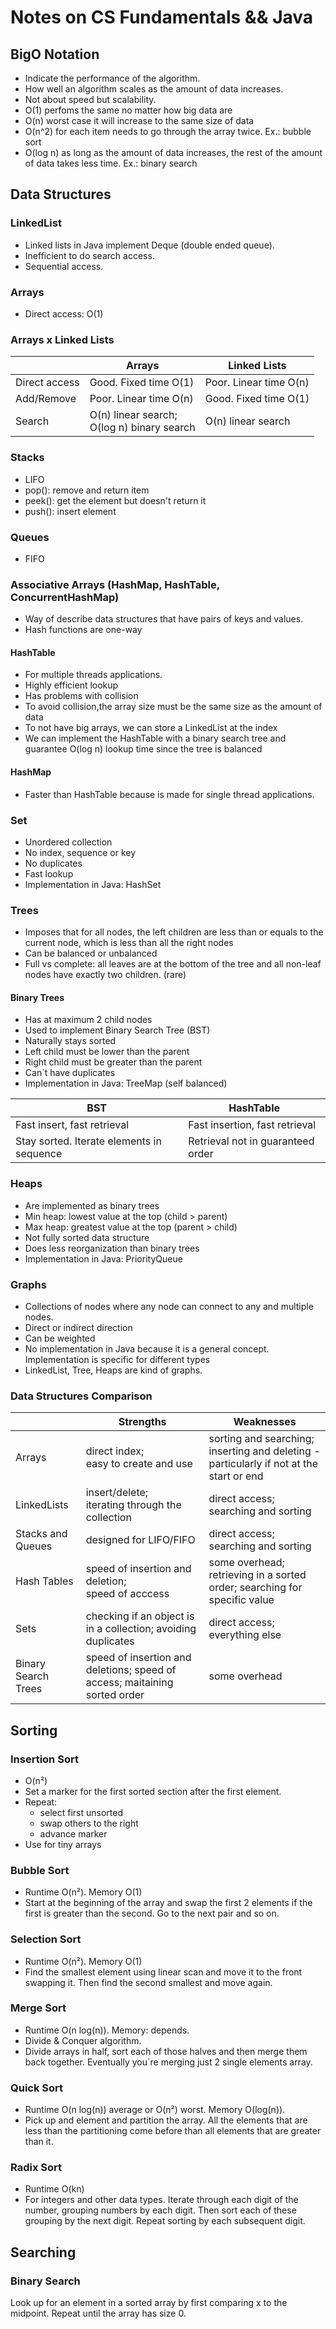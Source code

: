 # Notes on CS Fundamentals && Java

## BigO Notation
- Indicate the performance of the algorithm.
- How well an algorithm scales as the amount of data increases.
- Not about speed but scalability.
- O(1) perfoms the same no matter how big data are
- O(n) worst case it will increase to the same size of data
- O(n^2) for each item needs to go through the array twice. Ex.: bubble sort
- O(log n) as long as the amount of data increases, the rest of the amount of data takes less time. Ex.: binary search

## Data Structures

### LinkedList
 - Linked lists in Java implement Deque (double ended queue). 
 - Inefficient to do search access.
 - Sequential access.

### Arrays
 - Direct access: O(1)
 
### Arrays x Linked Lists 
|  | Arrays | Linked Lists |
|--|--|--|
| Direct access | Good. Fixed time O(1) | Poor. Linear time O(n) |
| Add/Remove | Poor. Linear time O(n) | Good. Fixed time O(1) |
| Search | O(n) linear search; <br> O(log n) binary search | O(n) linear search |

### Stacks 
 - LIFO
 - pop(): remove and return item
 - peek(): get the element but doesn't return it
 - push(): insert element

### Queues
- FIFO

### Associative Arrays (HashMap, HashTable, ConcurrentHashMap)
- Way of describe data structures that have pairs of keys and values. 
- Hash functions are one-way

#### HashTable
- For multiple threads applications.
- Highly efficient lookup
- Has problems with collision
- To avoid collision,the array size must be the same size as the amount of data
- To not have big arrays, we can store a LinkedList at the index
- We can implement the HashTable with a binary search tree and guarantee O(log n) lookup time since the tree is balanced

#### HashMap
- Faster than HashTable because is made for single thread applications.

### Set
- Unordered collection
- No index, sequence or key
- No duplicates
- Fast lookup
- Implementation in Java: HashSet

### Trees
- Imposes that for all nodes, the left children are less than or equals to the current node, which is less than all the right nodes
- Can be balanced or unbalanced
- Full vs complete: all leaves are at the bottom of the tree and all non-leaf nodes have exactly two children. (rare)

#### Binary Trees
- Has at maximum 2 child nodes
- Used to implement Binary Search Tree (BST)
- Naturally stays sorted
- Left child must be lower than the parent
- Right child must be greater than the parent
- Can´t have duplicates
- Implementation in Java: TreeMap (self balanced)

| BST | HashTable |
|--|--|
| Fast insert, fast retrieval | Fast insertion, fast retrieval |
| Stay sorted. Iterate elements in sequence | Retrieval not in guaranteed order |

###  Heaps
- Are implemented as binary trees
- Min heap: lowest value at the top (child > parent)
- Max heap: greatest value at the top (parent > child)
- Not fully sorted data structure
- Does less reorganization than binary trees
- Implementation in Java: PriorityQueue

### Graphs
- Collections of nodes where any node can connect to any and multiple nodes.
- Direct or indirect direction
- Can be weighted
- No implementation in Java because it is a general concept. Implementation is specific for different types
- LinkedList, Tree, Heaps are kind of graphs.
 
### Data Structures Comparison

|  | Strengths | Weaknesses |
|--|--|--|
| Arrays |  direct index; <br> easy to create and use | sorting and searching; <br>inserting and deleting - particularly if not at the start or end |
| LinkedLists |  insert/delete; <br> iterating through the collection | direct access; <br> searching and sorting |
| Stacks and Queues | designed for LIFO/FIFO | direct access; <br> searching and sorting |
| Hash Tables | speed of insertion and deletion; <br> speed of acccess | some overhead; retrieving in a sorted order; searching for specific value |
| Sets | checking if an object is in a collection; avoiding duplicates | direct access; <br> everything else |
| Binary Search Trees | speed of insertion and deletions; speed of access; maitaining sorted order | some overhead |

## Sorting

### Insertion Sort 
- O(n²)
- Set a marker for the first sorted section after the first element.
- Repeat:
	- select first unsorted
	- swap others to the right
	- advance marker
- Use for tiny arrays
	
### Bubble Sort
- Runtime O(n²). Memory O(1)
- Start at the beginning of the array and swap the first 2 elements if the first is greater than the second. Go to the next pair and so on.  

### Selection Sort
- Runtime O(n²). Memory O(1)
- Find the smallest element using linear scan and move it to the front swapping it. Then find the second smallest and move again. 

### Merge Sort
- Runtime O(n log(n)). Memory: depends.
- Divide & Conquer algorithm.
- Divide arrays in half, sort each of those halves and then merge them back together. Eventually you´re merging just 2 single elements  array.

### Quick Sort
- Runtime O(n log(n)) average or O(n²) worst. Memory O(log(n)).
- Pick up and element and partition the array. All the elements that are less than the partitioning come before than all elements that are greater than it. 

### Radix Sort
- Runtime O(kn)
- For integers and other data types. Iterate through each digit of the number, grouping numbers by each digit. Then sort each of these grouping by the next digit. Repeat sorting by each subsequent digit.

## Searching

### Binary Search
Look up for an element in a sorted array by first comparing x to the midpoint. Repeat until the array has  size 0.




